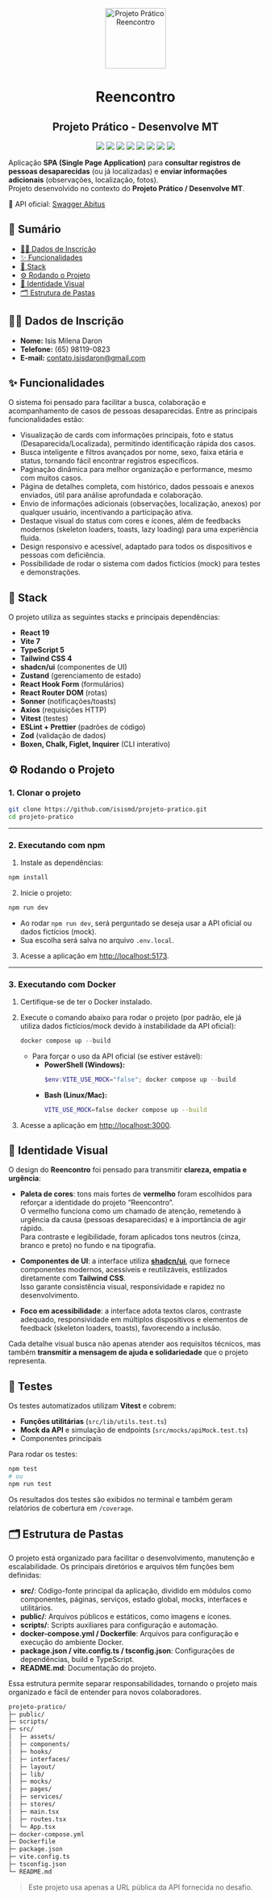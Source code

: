 <p align="center">
  <img src="https://github.com/isismd/projeto-pratico/blob/main/public/icon.png" alt="Projeto Prático Reencontro" width="120"/>
</p>

<h1 align="center">Reencontro</h1>
<h2 align="center">Projeto Prático - Desenvolve MT</h2>

<p align="center">
  <a href="https://react.dev/"><img src="https://img.shields.io/badge/React-19-61dafb?logo=react&logoColor=000" /></a>
  <a href="https://vitejs.dev/"><img src="https://img.shields.io/badge/Vite-7-646cff?logo=vite&logoColor=fff" /></a>
  <a href="https://www.typescriptlang.org/"><img src="https://img.shields.io/badge/TypeScript-5-3178c6?logo=typescript&logoColor=fff" /></a>
  <a href="https://tailwindcss.com/"><img src="https://img.shields.io/badge/Tailwind-4-38bdf8?logo=tailwindcss&logoColor=fff" /></a>
  <a href="https://zustand-demo.pmnd.rs/"><img src="https://img.shields.io/badge/State-Zustand-000" /></a>
  <a href="https://eslint.org/"><img src="https://img.shields.io/badge/Lint-ESLint-4b32c3?logo=eslint&logoColor=fff" /></a>
  <a href="https://prettier.io/"><img src="https://img.shields.io/badge/Code%20Style-Prettier-ff69b4?logo=prettier" /></a>
  <a href="https://vitest.dev/"><img src="https://img.shields.io/badge/Tested%20with-Vitest-6E9F18?logo=vitest&logoColor=fff" /></a>
</p>

Aplicação **SPA (Single Page Application)** para **consultar registros de pessoas desaparecidas** (ou já localizadas) e **enviar informações adicionais** (observações, localização, fotos).  
Projeto desenvolvido no contexto do **Projeto Prático / Desenvolve MT**.

🔗 API oficial: [Swagger Abitus](https://abitus-api.geia.vip/swagger-ui/index.html)

## 🧭 Sumário

- [👩‍💼 Dados de Inscrição](#-dados-de-inscrição)
- [✨ Funcionalidades](#-funcionalidades)
- [🧱 Stack](#-stack)
- [⚙️ Rodando o Projeto](#️-como-rodar-localmente)
- [🎨 Identidade Visual](#-identidade-visual)
- [🗂️ Estrutura de Pastas](#️-estrutura-de-pastas)

<h2 id="dados-de-inscricao">👩‍💼 Dados de Inscrição</h2>

- **Nome:** Isis Milena Daron
- **Telefone:** (65) 98119-0823
- **E-mail:** contato.isisdaron@gmail.com

<h2 id="funcionalidades">✨ Funcionalidades</h2>

O sistema foi pensado para facilitar a busca, colaboração e acompanhamento de casos de pessoas desaparecidas. Entre as principais funcionalidades estão:

- Visualização de cards com informações principais, foto e status (Desaparecida/Localizada), permitindo identificação rápida dos casos.
- Busca inteligente e filtros avançados por nome, sexo, faixa etária e status, tornando fácil encontrar registros específicos.
- Paginação dinâmica para melhor organização e performance, mesmo com muitos casos.
- Página de detalhes completa, com histórico, dados pessoais e anexos enviados, útil para análise aprofundada e colaboração.
- Envio de informações adicionais (observações, localização, anexos) por qualquer usuário, incentivando a participação ativa.
- Destaque visual do status com cores e ícones, além de feedbacks modernos (skeleton loaders, toasts, lazy loading) para uma experiência fluida.
- Design responsivo e acessível, adaptado para todos os dispositivos e pessoas com deficiência.
- Possibilidade de rodar o sistema com dados fictícios (mock) para testes e demonstrações.

<h2 id="stack">🧱 Stack</h2>

O projeto utiliza as seguintes stacks e principais dependências:

- **React 19**
- **Vite 7**
- **TypeScript 5**
- **Tailwind CSS 4**
- **shadcn/ui** (componentes de UI)
- **Zustand** (gerenciamento de estado)
- **React Hook Form** (formulários)
- **React Router DOM** (rotas)
- **Sonner** (notificações/toasts)
- **Axios** (requisições HTTP)
- **Vitest** (testes)
- **ESLint + Prettier** (padrões de código)
- **Zod** (validação de dados)
- **Boxen, Chalk, Figlet, Inquirer** (CLI interativo)

<h2 id="como-rodar-localmente">⚙️ Rodando o Projeto</h2>

### 1. Clonar o projeto

```bash
git clone https://github.com/isismd/projeto-pratico.git
cd projeto-pratico
```

---

### 2. Executando com npm

1. Instale as dependências:

```powershell
npm install
```

2. Inicie o projeto:

```powershell
npm run dev
```

- Ao rodar `npm run dev`, será perguntado se deseja usar a API oficial ou dados fictícios (mock).
- Sua escolha será salva no arquivo `.env.local`.

3. Acesse a aplicação em [http://localhost:5173](http://localhost:5173).

---

### 3. Executando com Docker

1. Certifique-se de ter o Docker instalado.
2. Execute o comando abaixo para rodar o projeto (por padrão, ele já utiliza dados fictícios/mock devido à instabilidade da API oficial):

   ```powershell
   docker compose up --build
   ```

   - Para forçar o uso da API oficial (se estiver estável):
     - **PowerShell (Windows):**
       ```powershell
       $env:VITE_USE_MOCK="false"; docker compose up --build
       ```
     - **Bash (Linux/Mac):**
       ```bash
       VITE_USE_MOCK=false docker compose up --build
       ```

3. Acesse a aplicação em [http://localhost:3000](http://localhost:3000).

<h2 id="identidade-visual">🎨 Identidade Visual</h2>

O design do **Reencontro** foi pensado para transmitir **clareza, empatia e urgência**:

- **Paleta de cores**: tons mais fortes de **vermelho** foram escolhidos para reforçar a identidade do projeto “Reencontro”.  
  O vermelho funciona como um chamado de atenção, remetendo à urgência da causa (pessoas desaparecidas) e à importância de agir rápido.  
  Para contraste e legibilidade, foram aplicados tons neutros (cinza, branco e preto) no fundo e na tipografia.

- **Componentes de UI**: a interface utiliza [**shadcn/ui**](https://ui.shadcn.com/), que fornece componentes modernos, acessíveis e reutilizáveis, estilizados diretamente com **Tailwind CSS**.  
  Isso garante consistência visual, responsividade e rapidez no desenvolvimento.

- **Foco em acessibilidade**: a interface adota textos claros, contraste adequado, responsividade em múltiplos dispositivos e elementos de feedback (skeleton loaders, toasts), favorecendo a inclusão.

Cada detalhe visual busca não apenas atender aos requisitos técnicos, mas também **transmitir a mensagem de ajuda e solidariedade** que o projeto representa.

<h2 id="testes">🧪 Testes</h2>

Os testes automatizados utilizam **Vitest** e cobrem:

- **Funções utilitárias** (`src/lib/utils.test.ts`)
- **Mock da API** e simulação de endpoints (`src/mocks/apiMock.test.ts`)
- Componentes principais

Para rodar os testes:

```bash
npm test
# ou
npm run test
```

Os resultados dos testes são exibidos no terminal e também geram relatórios de cobertura em `/coverage`.

<h2 id="estrutura-de-pastas">🗂️ Estrutura de Pastas</h2>

O projeto está organizado para facilitar o desenvolvimento, manutenção e escalabilidade. Os principais diretórios e arquivos têm funções bem definidas:

- **src/**: Código-fonte principal da aplicação, dividido em módulos como componentes, páginas, serviços, estado global, mocks, interfaces e utilitários.
- **public/**: Arquivos públicos e estáticos, como imagens e ícones.
- **scripts/**: Scripts auxiliares para configuração e automação.
- **docker-compose.yml / Dockerfile**: Arquivos para configuração e execução do ambiente Docker.
- **package.json / vite.config.ts / tsconfig.json**: Configurações de dependências, build e TypeScript.
- **README.md**: Documentação do projeto.

Essa estrutura permite separar responsabilidades, tornando o projeto mais organizado e fácil de entender para novos colaboradores.

```bash
projeto-pratico/
├─ public/
├─ scripts/
├─ src/
│  ├─ assets/
│  ├─ components/
│  ├─ hooks/
│  ├─ interfaces/
│  ├─ layout/
│  ├─ lib/
│  ├─ mocks/
│  ├─ pages/
│  ├─ services/
│  ├─ stores/
│  ├─ main.tsx
│  ├─ routes.tsx
│  └─ App.tsx
├─ docker-compose.yml
├─ Dockerfile
├─ package.json
├─ vite.config.ts
├─ tsconfig.json
└─ README.md
```

> Este projeto usa apenas a URL pública da API fornecida no desafio.
